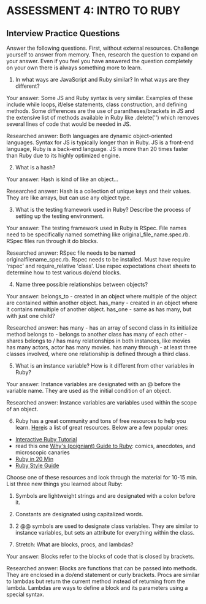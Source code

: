 # ASSESSMENT 4: INTRO TO RUBY
## Interview Practice Questions

Answer the following questions. First, without external resources. Challenge yourself to answer from memory. Then, research the question to expand on your answer. Even if you feel you have answered the question completely on your own there is always something more to learn.   

1. In what ways are JavaScript and Ruby similar? In what ways are they different?

  Your answer:
  Some JS and Ruby syntax is very similar. Examples of these include while loops, if/else statements, class construction, and defining methods. Some differences are the use of parantheses/brackets in JS and the extensive list of methods available in Ruby like .delete('') which removes several lines of code that would be needed in JS.

  Researched answer:
  Both languages are dynamic object-oriented languages. Syntax for JS is typically longer than in Ruby. JS is a front-end language, Ruby is a back-end language. JS is more than 20 times faster than Ruby due to its highly optimized engine.


2. What is a hash?

  Your answer:
  Hash is kind of like an object...

  Researched answer:
  Hash is a collection of unique keys and their values. They are like arrays, but can use any object type.


3. What is the testing framework used in Ruby? Describe the process of setting up the testing environment.

  Your answer:
  The testing framework used in Ruby is RSpec. File names need to be specifically named something like original_file_name.spec.rb. RSpec files run through it do blocks.

  Researched answer:
  RSpec file needs to be named originalfilename_spec.rb. Rspec needs to be installed. Must have require 'rspec' and require_relative 'class'. Use rspec expectations cheat sheets to determine how to test various do/end blocks. 


4. Name three possible relationships between objects?

  Your answer:
  belongs_to - created in an object where multiple of the object are contained within another object.
  has_many - created in an object where it contains mmultiple of another object.
  has_one - same as has many, but with just one child?
  

  Researched answer:
  has many - has an array of second class in its initialize method
  belongs to - belongs to another class
  has many of each other - shares belongs to / has many relationships in both instances, like movies has many actors, actor has many movies.
  has many through - at least three classes involved, where one relationship is defined through a third class.


5. What is an instance variable? How is it different from other variables in Ruby?

  Your answer:
  Instance variables are designated with an @ before the variable name. They are used as the initial condition of an object.

  Researched answer:
  Instance variables are variables used within the scope of an object.


6. Ruby has a great community and tons of free resources to help you learn. [Here](https://www.ruby-lang.org/en/documentation/)is a list of great resources. Below are a few popular ones:
- [Interactive Ruby Tutorial](http://tryruby.org/levels/1/challenges/0)
- read this one [Why's (poigniant) Guide to Ruby](http://poignant.guide/book/chapter-1.html): comics, anecdotes, and microscopic canaries
- [Ruby in 20 Min](https://www.ruby-lang.org/en/documentation/quickstart/)
- [Ruby Style Guide](https://rubystyle.guide/)

Choose one of these resources and look through the material for 10-15 min. List three new things you learned about Ruby:

1) Symbols are lightweight strings and are designated with a colon before it.

2) Constants are designated using capitalized words.

3) 2 @@ symbols are used to designate class variables. They are similar to instance variables, but sets an attribute for everything within the class.


7. Stretch: What are blocks, procs, and lambdas?

  Your answer:
  Blocks refer to the blocks of code that is closed by brackets.

  Researched answer:
  Blocks are functions that can be passed into methods. They are enclosed in a do/end statement or curly brackets.
  Procs are similar to lambdas but return the current method instead of returning from the lambda.
  Lambdas are ways to define a block and its parameters using a special syntax.